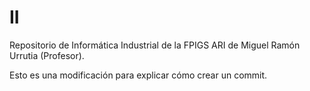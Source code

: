# II
Repositorio de Informática Industrial de la FPIGS ARI de Miguel Ramón Urrutia (Profesor).

Esto es una modificación para explicar cómo crear un commit.

